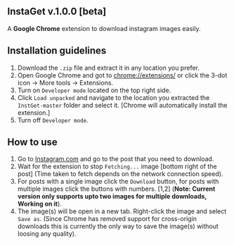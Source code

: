 ## InstaGet v.1.0.0 [beta]

A **Google Chrome** extension to download instagram images easily.

## Installation guidelines
1. Download the `.zip` file and extract it in any location you prefer.
2. Open Google Chrome and got to [chrome://extensions/](chrome://extensions/) or click the 3-dot icon -> More tools -> Extensions.
3. Turn on `Developer mode` located on the top right side.
4. Click `Load unpacked` and navigate to the location you extracted the `InstGet-master` folder and select it.
[Chrome will automatically install the extension.]
5. Turn off `Developer mode`.

## How to use 
1. Go to [Instagram.com](https://www.instagram.com/) and go to the post that you need to download.
2. Wait for the extension to stop `Fetching...` image [bottom right of the post] (Time taken to fetch depends on the network connection speed).
3. For posts with a single image click the `Download` button, for posts with multiple images click the buttons with numbers. [1,2] (**Note: Current version only supports upto two images for multiple downloads, Working on it**).
4. The image(s) will be open in a new tab. Right-click the image and select `Save as`. (Since Chrome has removed support for cross-origin downloads this is currently the only way to save the image(s) without loosing any quality).
